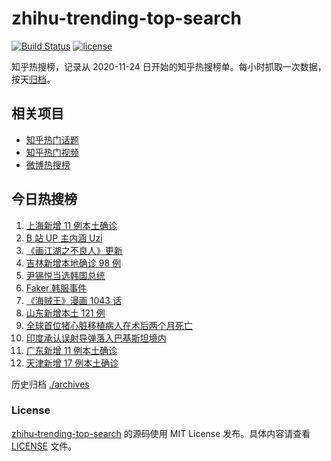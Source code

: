 # zhihu-trending-top-search

[![Build Status](https://github.com/justjavac/zhihu-trending-top-search/workflows/ci/badge.svg?branch=main)](https://github.com/justjavac/zhihu-trending-top-search/actions)
[![license](https://img.shields.io/github/license/justjavac/zhihu-trending-top-search)](https://github.com/justjavac/zhihu-trending-top-search/blob/main/LICENSE)

知乎热搜榜，记录从 2020-11-24 日开始的知乎热搜榜单。每小时抓取一次数据，按天[归档](./archives)。

## 相关项目

- [知乎热门话题](https://github.com/justjavac/zhihu-trending-hot-questions)
- [知乎热门视频](https://github.com/justjavac/zhihu-trending-hot-video)
- [微博热搜榜](https://github.com/justjavac/weibo-trending-hot-search)

## 今日热搜榜

<!-- BEGIN -->
<!-- 最后更新时间 Sat Mar 12 2022 02:16:56 GMT+0800 (China Standard Time) -->

1. [上海新增 11 例本土确诊](https://www.zhihu.com/search?q=上海疫情)
1. [B 站 UP 主内涵 Uzi](https://www.zhihu.com/search?q=uzi)
1. [《画江湖之不良人》更新](https://www.zhihu.com/search?q=画江湖之不良人)
1. [吉林新增本地确诊 98 例](https://www.zhihu.com/search?q=吉林疫情)
1. [尹锡悦当选韩国总统](https://www.zhihu.com/search?q=韩国总统)
1. [Faker 韩服事件](https://www.zhihu.com/search?q=faker)
1. [《海贼王》漫画 1043 话](https://www.zhihu.com/search?q=海贼王)
1. [山东新增本土 121 例](https://www.zhihu.com/search?q=山东疫情)
1. [全球首位猪心脏移植病人在术后两个月死亡](https://www.zhihu.com/search?q=猪心脏移植)
1. [印度承认误射导弹落入巴基斯坦境内](https://www.zhihu.com/search?q=印度误射导弹)
1. [广东新增 11 例本土确诊](https://www.zhihu.com/search?q=广东疫情)
1. [天津新增 17 例本土确诊](https://www.zhihu.com/search?q=天津疫情)

<!-- END -->

历史归档 [./archives](./archives)

### License

[zhihu-trending-top-search](https://github.com/justjavac/zhihu-trending-top-search)
的源码使用 MIT License 发布。具体内容请查看 [LICENSE](./LICENSE) 文件。

